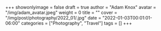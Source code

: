 +++
showonlyimage = false
draft = true
author = "Adam Knox"
avatar = "/img/adam_avatar.jpeg"
weight = 0
title = ""
cover = "/img/post/photography/2022_01/.jpg"
date = "2022-01-03T00:01:01-06:00"
categories = ["Photography", "Travel"]
tags = []
+++
<!--more-->
